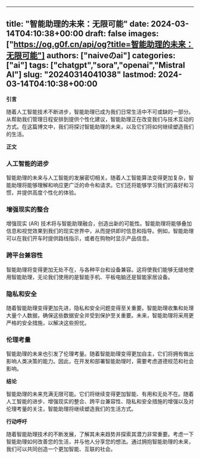 
---
title: "智能助理的未来：无限可能"
date: 2024-03-14T04:10:38+00:00
draft: false
images: ["https://og.g0f.cn/api/og?title=智能助理的未来：无限可能"]
authors: ["naiveのai"]
categories: ["ai"]
tags: ["chatgpt","sora","openai","Mistral AI"]
slug: "20240314041038"
lastmod: 2024-03-14T04:10:38+00:00
---
**引言**

随着人工智能技术不断进步，智能助理已成为我们日常生活中不可或缺的一部分。从帮助我们管理日程安排到提供个性化建议，智能助理正在改变我们与技术互动的方式。在这篇博文中，我们将探讨智能助理的未来，以及它们将如何继续塑造我们的生活。

**正文**

### 人工智能的进步

智能助理的未来与人工智能的发展密切相关。随着人工智能算法变得更加复杂，智能助理将能够理解和响应更广泛的命令和请求。它们还将能够学习我们的喜好和习惯，并提供高度个性化的体验。

### 增强现实的整合

增强现实 (AR) 技术将与智能助理融合，创造出新的可能性。智能助理将能够叠加信息和视觉效果到我们的现实世界中，从而提供即时信息和指导。例如，智能助理可以在我们开车时提供路线指示，或者在购物时显示产品信息。

### 跨平台兼容性

智能助理将变得更加无处不在，与各种平台和设备兼容。这将使我们能够无缝地使用智能助理，无论我们使用的是智能手机、平板电脑还是智能家居设备。

### 隐私和安全

随着智能助理变得更加先进，隐私和安全问题变得至关重要。智能助理收集和处理大量个人数据，确保这些数据安全并受到保护至关重要。未来，智能助理将采用更严格的安全措施，以解决这些担忧。

### 伦理考量

智能助理的未来也引发了伦理考量。随着智能助理变得更加自主，它们将拥有做出影响人类决策的能力。因此，在开发和部署智能助理时，需要考虑道德规范和社会影响。

**结论**

智能助理的未来充满无限可能。它们将继续变得更加智能、有用和无处不在。随着人工智能的进步、增强现实的整合、跨平台兼容性、隐私和安全措施的增强以及对伦理考量的关注，智能助理将继续塑造我们的生活方式。

**行动呼吁**

随着智能助理技术的不断发展，了解其未来趋势并探索其潜力非常重要。考虑一下智能助理如何改善您的生活，并与他人分享您的想法。通过拥抱智能助理的未来，我们可以共同创造一个更加智能、互联的社会。